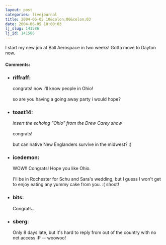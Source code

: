 ```yaml
---
layout: post
categories: livejournal
title: 2004-06-05 10&colon;00&colon;03
date: 2004-06-05 10:00:03
lj_slug: 141586
lj_id: 141586
---
```

I start my new job at Ball Aerospace in two weeks! Gotta move to Dayton now.


<div id="comments"><h4>Comments:</h4><div class="lj-comments"><ul>
<li><h3>riffraff: </h3>
<a id="comment-222"></a>
<p>congrats!  now i'll know people in Ohio!<br>
<br>
so are you having a going away party i would hope?</p>
</li>
<li><h3>toast14: </h3>
<a id="comment-223"></a>
<p><em>insert the echoing "Ohio" from the Drew Carey show</em><br>
<br>
congrats!<br>
<br>
but can native New Englanders survive in the midwest?  :)</p>
</li>
<li><h3>icedemon: </h3>
<a id="comment-224"></a>
<p>WOW!! Congrats! Hope you like Ohio.<br>
<br>
I'll be in Rochester for Schu and Sara's wedding, but I guess I won't get to enjoy eating any yummy cake from you. :( shoot!</p>
</li>
<li><h3>bits: </h3>
<a id="comment-225"></a>
<p>Congrats...  </p>
</li>
<li><h3>sberg: </h3>
<a id="comment-226"></a>
<p>Only 8 days late, but it's hard to reply from out of the country with no net access :P -- woowoo!</p>
</li>
</ul></div></div>
